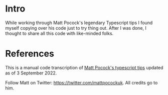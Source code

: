 # Intro
While working through Matt Pocock's legendary Typescript tips I found myself copying over his code just to try thing out.
After I was done, I thought to share all this code with like-minded folks.

# References
This is a manual code transcription of [Matt Pocock's typescript tips](https://twitter.com/mattpocockuk/status/1509964736275927042) updated as of 3 September 2022.

Follow Matt on Twitter: https://twitter.com/mattpocockuk. 
All credits go to him.